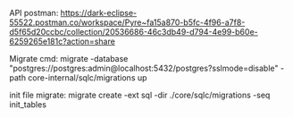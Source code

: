 API postman: https://dark-eclipse-55522.postman.co/workspace/Pyre~fa15a870-b5fc-4f96-a7f8-d5f65d20ccbc/collection/20536686-46c3db49-d794-4e99-b60e-6259265e181c?action=share

Migrate cmd: migrate -database "postgres://postgres:admin@localhost:5432/postgres?sslmode=disable" -path core-internal/sqlc/migrations up

init file migrate: migrate create -ext sql -dir ./core/sqlc/migrations -seq init_tables

